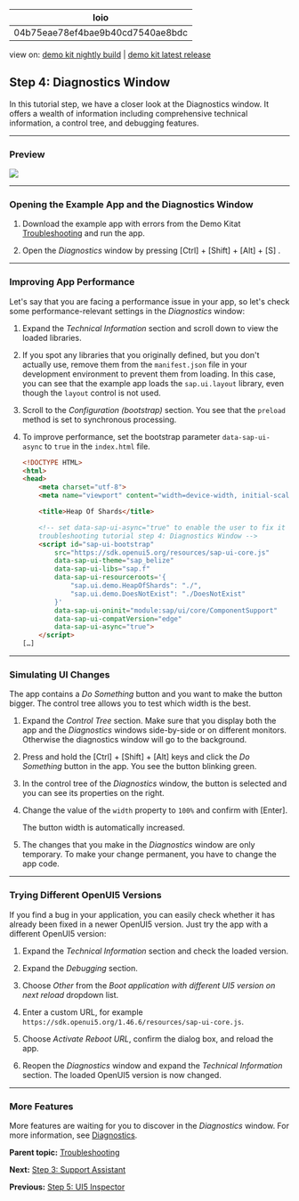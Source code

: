 <!-- loio04b75eae78ef4bae9b40cd7540ae8bdc -->

| loio |
| -----|
| 04b75eae78ef4bae9b40cd7540ae8bdc |

<div id="loio">

view on: [demo kit nightly build](https://openui5nightly.hana.ondemand.com/topic/04b75eae78ef4bae9b40cd7540ae8bdc) | [demo kit latest release](https://sdk.openui5.org/topic/04b75eae78ef4bae9b40cd7540ae8bdc)</div>

## Step 4: Diagnostics Window

In this tutorial step, we have a closer look at the Diagnostics window. It offers a wealth of information including comprehensive technical information, a control tree, and debugging features.

***

<a name="loio04b75eae78ef4bae9b40cd7540ae8bdc__section_gt2_djf_c1b"/>

### Preview

 ![](images/loio5ceb62ab5b7a405c835ab39f491a0735_LowRes.png) 

***

<a name="loio04b75eae78ef4bae9b40cd7540ae8bdc__section_r2s_vkf_c1b"/>

### Opening the Example App and the Diagnostics Window

1.  Download the example app with errors from the Demo Kitat [Troubleshooting](https://sdk.openui5.org/entity/sap.ui.core.tutorial.troubleshooting/sample/sap.ui.core.tutorial.troubleshooting.01) and run the app.

2.  Open the *Diagnostics* window by pressing  [Ctrl\] + [Shift\] + [Alt\] + [S\] .


***

<a name="loio04b75eae78ef4bae9b40cd7540ae8bdc__section_p3z_kmf_c1b"/>

### Improving App Performance

Let's say that you are facing a performance issue in your app, so let's check some performance-relevant settings in the *Diagnostics* window:

1.  Expand the *Technical Information* section and scroll down to view the loaded libraries.

2.  If you spot any libraries that you originally defined, but you don't actually use, remove them from the `manifest.json` file in your development environment to prevent them from loading. In this case, you can see that the example app loads the `sap.ui.layout` library, even though the `layout` control is not used.

3.  Scroll to the *Configuration \(bootstrap\)* section. You see that the `preload` method is set to synchronous processing.
4.  To improve performance, set the bootstrap parameter `data-sap-ui-async` to `true` in the `index.html` file.

    ```html
    <!DOCTYPE HTML>
    <html>
    <head>
    	<meta charset="utf-8">
    	<meta name="viewport" content="width=device-width, initial-scale=1.0">
    
    	<title>Heap Of Shards</title>
    
    	<!-- set data-sap-ui-async="true" to enable the user to fix it in the
    	troubleshooting tutorial step 4: Diagnostics Window -->
    	<script id="sap-ui-bootstrap"
    		src="https://sdk.openui5.org/resources/sap-ui-core.js"
    		data-sap-ui-theme="sap_belize"
    		data-sap-ui-libs="sap.f"
    		data-sap-ui-resourceroots='{
    			"sap.ui.demo.HeapOfShards": "./",
    			"sap.ui.demo.DoesNotExist": "./DoesNotExist"
    		}'
    		data-sap-ui-oninit="module:sap/ui/core/ComponentSupport"
    		data-sap-ui-compatVersion="edge"
    		data-sap-ui-async="true">
    	</script>
    […]
    ```


***

<a name="loio04b75eae78ef4bae9b40cd7540ae8bdc__section_xgg_qnf_c1b"/>

### Simulating UI Changes

The app contains a *Do Something* button and you want to make the button bigger. The control tree allows you to test which width is the best.

1.  Expand the *Control Tree* section. Make sure that you display both the app and the *Diagnostics* windows side-by-side or on different monitors. Otherwise the diagnostics window will go to the background.

2.  Press and hold the  [Ctrl\] + [Shift\] + [Alt\]  keys and click the *Do Something* button in the app. You see the button blinking green.

3.  In the control tree of the *Diagnostics* window, the button is selected and you can see its properties on the right.

4.  Change the value of the `width` property to `100%` and confirm with [Enter\].

    The button width is automatically increased.

5.  The changes that you make in the *Diagnostics* window are only temporary. To make your change permanent, you have to change the app code.


***

<a name="loio04b75eae78ef4bae9b40cd7540ae8bdc__section_ftz_34f_c1b"/>

### Trying Different OpenUI5 Versions

If you find a bug in your application, you can easily check whether it has already been fixed in a newer OpenUI5 version. Just try the app with a different OpenUI5 version:

1.  Expand the *Technical Information* section and check the loaded version.

2.  Expand the *Debugging* section.

3.  Choose *Other* from the *Boot application with different UI5 version on next reload* dropdown list.

4.  Enter a custom URL, for example `https://sdk.openui5.org/1.46.6/resources/sap-ui-core.js`.

5.  Choose *Activate Reboot URL*, confirm the dialog box, and reload the app.

6.  Reopen the *Diagnostics* window and expand the *Technical Information* section. The loaded OpenUI5 version is now changed.


***

<a name="loio04b75eae78ef4bae9b40cd7540ae8bdc__section_fcy_kpf_c1b"/>

### More Features

More features are waiting for you to discover in the *Diagnostics* window. For more information, see [Diagnostics](Diagnostics_6ec18e8.md#loio6ec18e80b0ce47f290bc2645b0cc86e6).

**Parent topic:** [Troubleshooting](Troubleshooting_5661952.md "In this tutorial, we will show you some tools that will help you if you run into problems with your OpenUI5 app.")

**Next:** [Step 3: Support Assistant](Step_3_Support_Assistant_35f08e1.md "In this tutorial step, we will have a closer look at Support Assistant. You can use this tool to check whether your app is built according to the best practices with predefined rules.")

**Previous:** [Step 5: UI5 Inspector](Step_5_UI5_Inspector_76e789e.md "In this tutorial step, we will have a closer look at UI5 Inspector - a plug-in specifically created for analyzing and debugging OpenUI5 code.")

